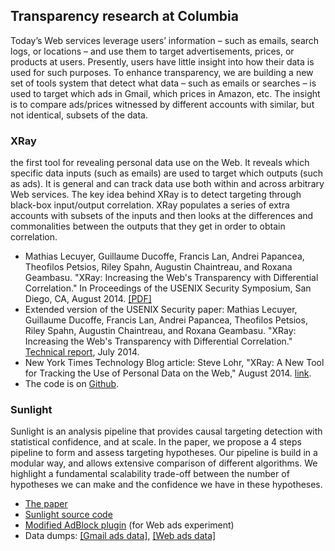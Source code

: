 ## Transparency research at Columbia

Today’s Web services leverage users’ information – such as emails, search logs, or locations – and use them to target advertisements, prices, or products at users. Presently, users have little insight into how their data is used for such purposes. To enhance transparency, we are building a new set of tools system that detect what data – such as emails or searches – is used to target which ads in Gmail, which prices in Amazon, etc. The insight is to compare ads/prices witnessed by different accounts with similar, but not identical, subsets of the data.

### XRay

the first tool for revealing personal data use on the Web. It reveals which specific data inputs (such as emails) are used to target which outputs (such as ads). It is general and can track data use both within and across arbitrary Web services. The key idea behind XRay is to detect targeting through black-box input/output correlation. XRay populates a series of extra accounts with subsets of the inputs and then looks at the differences and commonalities between the outputs that they get in order to obtain correlation.

* Mathias Lecuyer, Guillaume Ducoffe, Francis Lan, Andrei Papancea,
Theofilos Petsios, Riley Spahn, Augustin Chaintreau, and Roxana Geambasu. 
"XRay: Increasing the Web's Transparency with Differential Correlation."
In Proceedings of the USENIX Security Symposium, San Diego, CA, August 2014.
<a href="{{ site.baseurl }}/public/usenix14lecuyer.pdf" target="_top">[PDF]</a>
* Extended version of the USENIX Security paper:
Mathias Lecuyer, Guillaume Ducoffe, Francis Lan, Andrei Papancea,
Theofilos Petsios, Riley Spahn, Augustin Chaintreau, and Roxana Geambasu.
"XRay: Increasing the Web's Transparency with Differential Correlation."
<a href="http://arxiv.org/abs/1407.2323" target="_top">Technical report</a>, July 2014.
* New York Times Technology Blog article: Steve Lohr, "XRay: A New Tool for Tracking the Use of Personal Data on the Web," August 2014. <a href="http://bits.blogs.nytimes.com/2014/08/18/xray-a-new-tool-for-tracking-the-use-of-personal-data-on-the-web/" target="_top">link</a>.
* The code is on <a href="https://github.com/columbia/xray" target="_top">Github</a>.

### Sunlight

Sunlight is an analysis pipeline that provides causal targeting detection with statistical confidence, and at scale. In the paper, we propose a 4 steps pipeline to form and assess targeting hypotheses. Our pipeline is build in a modular way, and allows extensive comparison of different algorithms. We highlight a fundamental scalability trade-off between the number of hypotheses we can make and the confidence we have in these hypotheses.

<ul>
  <li><a href="https://roxanageambasu.github.io/publications/ccs2015sunlight.pdf">
    The paper</a></li>
  <li><a href="https://github.com/columbia/sunlight">
    Sunlight source code</a></li>
  <li><a href="https://github.com/columbia/sunlight_plugin">Modified AdBlock plugin</a>  (for Web ads experiment)</li>
  <li>Data dumps: <a href="http://www.cs.columbia.edu/~mathias/sunlight/gmail/data.zip">[Gmail ads data]</a>, <a href="www.cs.columbia.edu/~riley/sunlight/website_dump.tar.gz">[Web ads data]</a></li>
</ul>
